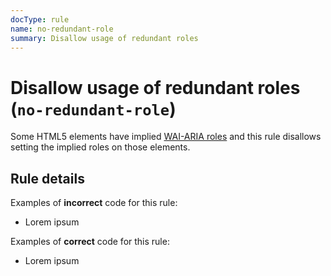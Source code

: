 ```yaml
---
docType: rule
name: no-redundant-role
summary: Disallow usage of redundant roles
---
```


# Disallow usage of redundant roles (`no-redundant-role`)

Some HTML5 elements have implied [WAI-ARIA roles][wai-aria-roles] and this rule disallows setting the implied roles on those elements.

[wai-aria-roles]: https://www.w3.org/TR/wai-aria-1.1/#role_definitions

## Rule details

Examples of **incorrect** code for this rule:

<validate name="incorrect" rules="no-redundant-role">
  <main role="main">
    <ul>
      <li role="listitem">Lorem ipsum</li>
    </ul>
  </main>
</validate>

Examples of **correct** code for this rule:

<validate name="correct" rules="no-redundant-role">
  <ul>
    <li role="presentation">Lorem ipsum</li>
  </ul>
</validate>
